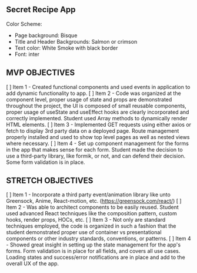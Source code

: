 ## Secret Recipe App
Color Scheme:
- Page background: Bisque
- Title and Header Backgrounds: Salmon or crimson
- Text color: White Smoke with black border
- Font: inter

## MVP OBJECTIVES
[ ] Item 1 - Created functional components and used events in application to add dynamic functionality to app.
[ ] Item 2 - Code was organized at the component level, proper usage of state and props are demonstrated throughout the project, the UI is composed of small reusable components, proper usage of useState and useEffect hooks are clearly incorporated and correctly implemented. Student used Array methods to dynamically render HTML elements.
[ ] Item 3 - Implemented GET requests using either axios or fetch to display 3rd party data on a deployed page. Route management properly installed and used to show top level pages as well as nested views where necessary.
[ ] Item 4 - Set up component management for the forms in the app that makes sense for each form. Student made the decision to use a third-party library, like formik, or not, and can defend their decision. Some form validation is in place.

## STRETCH OBJECTIVES
[ ] Item 1 - Incorporate a third party event/animation library like unto Greensock, Anime, React-motion, etc. (https://greensock.com/react/)
[ ] Item 2 - Was able to architect components to be easily reused. Student used advanced React techniques like the composition pattern, custom hooks, render props, HOCs, etc.
[ ] Item 3 - Not only are standard techniques employed, the code is organized in such a fashion that the student demonstrated proper use of container vs presentational components or other industry standards, conventions, or patterns.
[ ] Item 4 - Showed great insight in setting up the state management for the app's forms. Form validation is in place for all fields, and covers all use cases. Loading states and success/error notifications are in place and add to the overall UX of the app.





